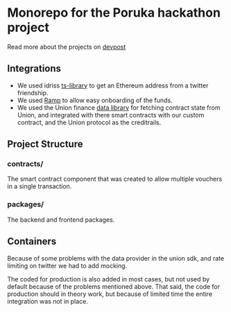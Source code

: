 # Monorepo for the Poruka hackathon project
Read more about the projects on [devpost](https://devpost.com/software/celumity)

## Integrations
- We used idriss [ts-library](https://github.com/idriss-crypto/ts-library) to get an Ethereum address from a twitter friendship.
- We used [Ramp](https://ramp.network/) to allow easy onboarding of the funds.
- We used the Union finance [data library](https://github.com/unioncredit/union-data) for fetching contract state from Union, and integrated with there smart contracts with our custom contract, and the Union protocol as the creditrails.

## Project Structure

### contracts/
The smart contract component that was created to allow multiple vouchers in a single transaction.

### packages/
The backend and frontend packages.

## Containers
Because of some problems with the data provider in the union sdk, and rate limiting on twitter we had to add mocking.

The coded for production is also added in most cases, but not used by default because of the problems mentioned above. That said, the code for production should in theory work, but because of limited time the entire integration was not in place.

